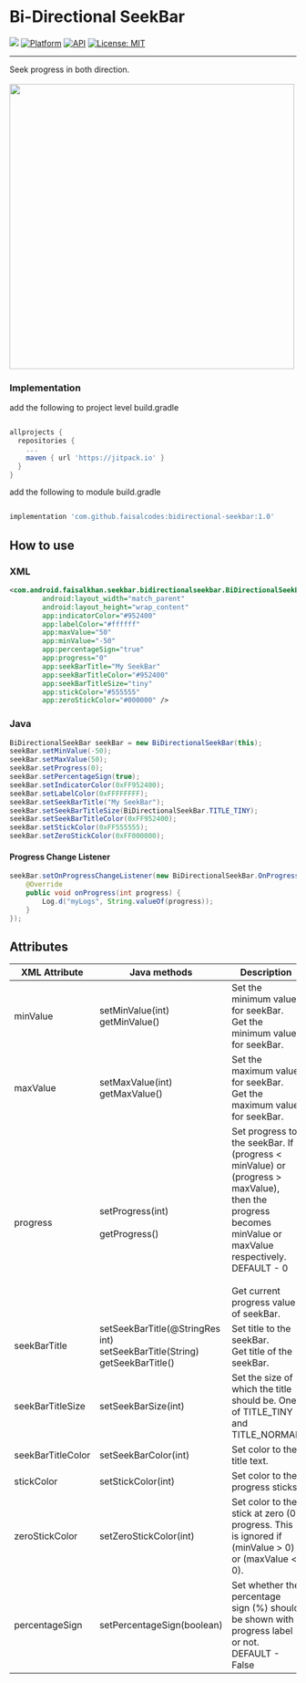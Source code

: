# Bi-Directional SeekBar

[![](https://jitpack.io/v/faisalcodes/bidirectional-seekbar.svg)](https://jitpack.io/#faisalcodes/bidirectional-seekbar)
[![Platform](https://img.shields.io/badge/platform-Android-yellow.svg)](https://www.android.com)
[![API](https://img.shields.io/badge/API-16%2B-brightgreen.svg?style=flat)](https://android-arsenal.com/api?level=16)
[![License: MIT](https://img.shields.io/badge/License-MIT-yellow.svg)](https://opensource.org/licenses/MIT)

--------------------------------------------------------------------
Seek progress in both direction.
<br><br>
<img src = "/demos/demo.gif" height="500px">
<br>
### Implementation

add the following to project level build.gradle
```groovy

allprojects {
  repositories {
    ...
    maven { url 'https://jitpack.io' }
  }
}

```

add the following to module build.gradle
```groovy

implementation 'com.github.faisalcodes:bidirectional-seekbar:1.0'

```
## How to use

### XML
```xml
<com.android.faisalkhan.seekbar.bidirectionalseekbar.BiDirectionalSeekBar
        android:layout_width="match_parent"
        android:layout_height="wrap_content"
        app:indicatorColor="#952400"
        app:labelColor="#ffffff"
        app:maxValue="50"
        app:minValue="-50"
        app:percentageSign="true"
        app:progress="0"
        app:seekBarTitle="My SeekBar"
        app:seekBarTitleColor="#952400"
        app:seekBarTitleSize="tiny"
        app:stickColor="#555555"
        app:zeroStickColor="#000000" />
```

### Java
```java
BiDirectionalSeekBar seekBar = new BiDirectionalSeekBar(this);
seekBar.setMinValue(-50);
seekBar.setMaxValue(50);
seekBar.setProgress(0);
seekBar.setPercentageSign(true);
seekBar.setIndicatorColor(0xFF952400);
seekBar.setLabelColor(0xFFFFFFFF);
seekBar.setSeekBarTitle("My SeekBar");
seekBar.setSeekBarTitleSize(BiDirectionalSeekBar.TITLE_TINY);
seekBar.setSeekBarTitleColor(0xFF952400);
seekBar.setStickColor(0xFF555555);
seekBar.setZeroStickColor(0xFF000000);
```
#### Progress Change Listener
```java
seekBar.setOnProgressChangeListener(new BiDirectionalSeekBar.OnProgressChangeListener() {
    @Override
    public void onProgress(int progress) {
        Log.d("myLogs", String.valueOf(progress));
    }
});
```
## Attributes
| XML Attribute | Java methods                      | Description                                                              |
|---------------|-----------------------------------|--------------------------------------------------------------------------|
| minValue      | setMinValue(int)<br>getMinValue() | Set the minimum value for seekBar.<br>Get the minimum value for seekBar. |
| maxValue      | setMaxValue(int)<br>getMaxValue() | Set the maximum value for seekBar.<br>Get the maximum value for seekBar. |
| progress      | setProgress(int)<br><br>getProgress() | Set progress to the seekBar. If (progress < minValue) or (progress > maxValue), then the progress becomes minValue or maxValue respectively. DEFAULT - 0<br><br>Get current progress value of seekBar. |
| seekBarTitle  | setSeekBarTitle(@StringRes int)<br>setSeekBarTitle(String)<br>getSeekBarTitle() | Set title to the seekBar.<br>Get title of the seekBar. |
| seekBarTitleSize  | setSeekBarSize(int) | Set the size of which the title should be. One of TITLE_TINY and TITLE_NORMAL |
| seekBarTitleColor | setSeekBarColor(int) | Set color to the title text. |
| stickColor | setStickColor(int) | Set color to the progress sticks. |
| zeroStickColor | setZeroStickColor(int) | Set color to the stick at zero (0) progress. This is ignored if (minValue > 0) or (maxValue < 0). |
| percentageSign| setPercentageSign(boolean) | Set whether the percentage sign (%) should be shown with progress label or not. DEFAULT - False |
